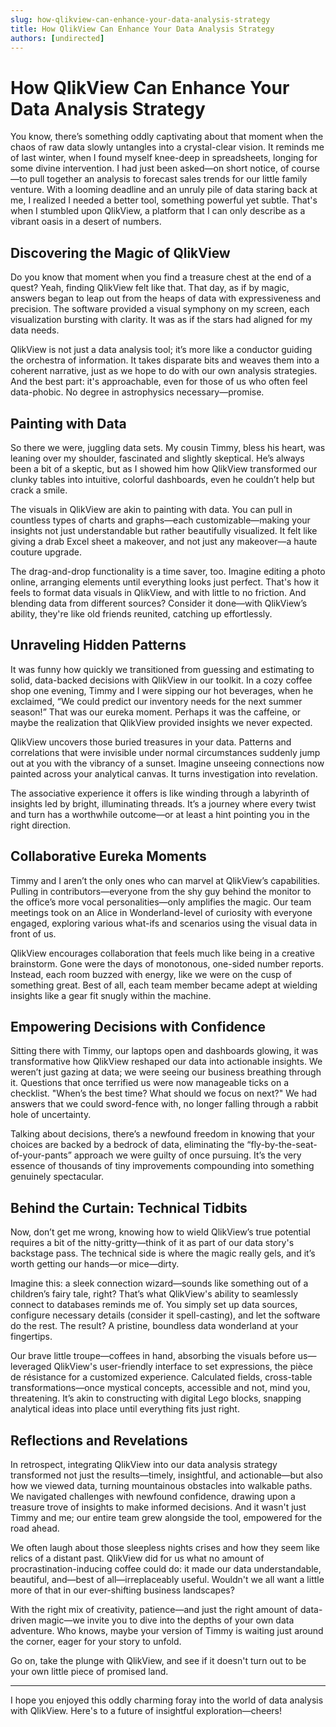 ```yaml
---
slug: how-qlikview-can-enhance-your-data-analysis-strategy
title: How QlikView Can Enhance Your Data Analysis Strategy
authors: [undirected]
---
```



# How QlikView Can Enhance Your Data Analysis Strategy

You know, there’s something oddly captivating about that moment when the chaos of raw data slowly untangles into a crystal-clear vision. It reminds me of last winter, when I found myself knee-deep in spreadsheets, longing for some divine intervention. I had just been asked—on short notice, of course—to pull together an analysis to forecast sales trends for our little family venture. With a looming deadline and an unruly pile of data staring back at me, I realized I needed a better tool, something powerful yet subtle. That's when I stumbled upon QlikView, a platform that I can only describe as a vibrant oasis in a desert of numbers.

## Discovering the Magic of QlikView

Do you know that moment when you find a treasure chest at the end of a quest? Yeah, finding QlikView felt like that. That day, as if by magic, answers began to leap out from the heaps of data with expressiveness and precision. The software provided a visual symphony on my screen, each visualization bursting with clarity. It was as if the stars had aligned for my data needs. 

QlikView is not just a data analysis tool; it’s more like a conductor guiding the orchestra of information. It takes disparate bits and weaves them into a coherent narrative, just as we hope to do with our own analysis strategies. And the best part: it's approachable, even for those of us who often feel data-phobic. No degree in astrophysics necessary—promise.

## Painting with Data

So there we were, juggling data sets. My cousin Timmy, bless his heart, was leaning over my shoulder, fascinated and slightly skeptical. He’s always been a bit of a skeptic, but as I showed him how QlikView transformed our clunky tables into intuitive, colorful dashboards, even he couldn’t help but crack a smile. 

The visuals in QlikView are akin to painting with data. You can pull in countless types of charts and graphs—each customizable—making your insights not just understandable but rather beautifully visualized. It felt like giving a drab Excel sheet a makeover, and not just any makeover—a haute couture upgrade.

The drag-and-drop functionality is a time saver, too. Imagine editing a photo online, arranging elements until everything looks just perfect. That's how it feels to format data visuals in QlikView, and with little to no friction. And blending data from different sources? Consider it done—with QlikView’s ability, they're like old friends reunited, catching up effortlessly.

## Unraveling Hidden Patterns

It was funny how quickly we transitioned from guessing and estimating to solid, data-backed decisions with QlikView in our toolkit. In a cozy coffee shop one evening, Timmy and I were sipping our hot beverages, when he exclaimed, “We could predict our inventory needs for the next summer season!” That was our eureka moment. Perhaps it was the caffeine, or maybe the realization that QlikView provided insights we never expected.

QlikView uncovers those buried treasures in your data. Patterns and correlations that were invisible under normal circumstances suddenly jump out at you with the vibrancy of a sunset. Imagine unseeing connections now painted across your analytical canvas. It turns investigation into revelation.

The associative experience it offers is like winding through a labyrinth of insights led by bright, illuminating threads. It’s a journey where every twist and turn has a worthwhile outcome—or at least a hint pointing you in the right direction.

## Collaborative Eureka Moments

Timmy and I aren’t the only ones who can marvel at QlikView’s capabilities. Pulling in contributors—everyone from the shy guy behind the monitor to the office’s more vocal personalities—only amplifies the magic. Our team meetings took on an Alice in Wonderland-level of curiosity with everyone engaged, exploring various what-ifs and scenarios using the visual data in front of us.

QlikView encourages collaboration that feels much like being in a creative brainstorm. Gone were the days of monotonous, one-sided number reports. Instead, each room buzzed with energy, like we were on the cusp of something great. Best of all, each team member became adept at wielding insights like a gear fit snugly within the machine.

## Empowering Decisions with Confidence

Sitting there with Timmy, our laptops open and dashboards glowing, it was transformative how QlikView reshaped our data into actionable insights. We weren’t just gazing at data; we were seeing our business breathing through it. Questions that once terrified us were now manageable ticks on a checklist. "When’s the best time? What should we focus on next?" We had answers that we could sword-fence with, no longer falling through a rabbit hole of uncertainty.

Talking about decisions, there’s a newfound freedom in knowing that your choices are backed by a bedrock of data, eliminating the “fly-by-the-seat-of-your-pants” approach we were guilty of once pursuing. It’s the very essence of thousands of tiny improvements compounding into something genuinely spectacular.

## Behind the Curtain: Technical Tidbits

Now, don’t get me wrong, knowing how to wield QlikView’s true potential requires a bit of the nitty-gritty—think of it as part of our data story's backstage pass. The technical side is where the magic really gels, and it’s worth getting our hands—or mice—dirty. 

Imagine this: a sleek connection wizard—sounds like something out of a children’s fairy tale, right? That’s what QlikView's ability to seamlessly connect to databases reminds me of. You simply set up data sources, configure necessary details (consider it spell-casting), and let the software do the rest. The result? A pristine, boundless data wonderland at your fingertips.

Our brave little troupe—coffees in hand, absorbing the visuals before us—leveraged QlikView's user-friendly interface to set expressions, the pièce de résistance for a customized experience. Calculated fields, cross-table transformations—once mystical concepts, accessible and not, mind you, threatening. It’s akin to constructing with digital Lego blocks, snapping analytical ideas into place until everything fits just right.

## Reflections and Revelations

In retrospect, integrating QlikView into our data analysis strategy transformed not just the results—timely, insightful, and actionable—but also how we viewed data, turning mountainous obstacles into walkable paths. We navigated challenges with newfound confidence, drawing upon a treasure trove of insights to make informed decisions. And it wasn't just Timmy and me; our entire team grew alongside the tool, empowered for the road ahead.

We often laugh about those sleepless nights crises and how they seem like relics of a distant past. QlikView did for us what no amount of procrastination-inducing coffee could do: it made our data understandable, beautiful, and—best of all—irreplaceably useful. Wouldn't we all want a little more of that in our ever-shifting business landscapes?

With the right mix of creativity, patience—and just the right amount of data-driven magic—we invite you to dive into the depths of your own data adventure. Who knows, maybe your version of Timmy is waiting just around the corner, eager for your story to unfold.

Go on, take the plunge with QlikView, and see if it doesn't turn out to be your own little piece of promised land.

---
I hope you enjoyed this oddly charming foray into the world of data analysis with QlikView. Here's to a future of insightful exploration—cheers!